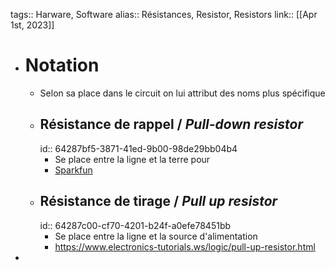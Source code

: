 tags:: Harware, Software
alias:: Résistances, Resistor, Resistors 
link::
[[Apr 1st, 2023]]

- # Notation
	- Selon sa place dans le circuit on lui attribut des noms plus spécifique
	- ## Résistance de rappel / *Pull-down resistor*
	  id:: 64287bf5-3871-41ed-9b00-98de29bb04b4
		- Se place entre la ligne et la terre pour
		- [Sparkfun](https://learn.sparkfun.com/tutorials/pull-up-resistors/all)
	- ## Résistance de tirage / *Pull up resistor*
	  id:: 64287c00-cf70-4201-b24f-a0efe78451bb
		- Se place entre la ligne et la source d'alimentation
		- https://www.electronics-tutorials.ws/logic/pull-up-resistor.html
-